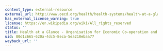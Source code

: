 ```yaml
---
content_type: external-resource
external_url: http://www.oecd.org/health/health-systems/health-at-a-glance-19991312.htm
has_external_license_warning: true
license: https://en.wikipedia.org/wiki/All_rights_reserved
status: ''
title: Health at a Glance - Organisation for Economic Co-operation and Development
uid: 80d1c665-620a-4dc5-8eca-5ea210ebaa77
wayback_url: ''
---
```

